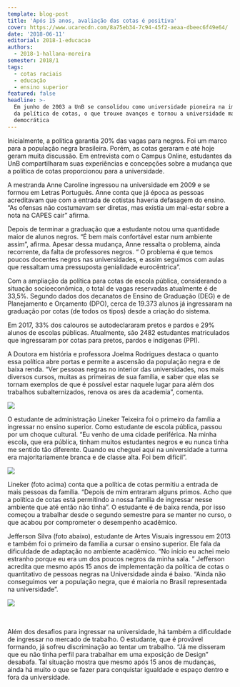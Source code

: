 ```yaml
---
template: blog-post
title: 'Após 15 anos, avaliação das cotas é positiva'
cover: https://www.ucarecdn.com/8a75eb34-7c94-45f2-aeaa-dbeec6f49e64/
date: '2018-06-11'
editorial: 2018-1-educacao
authors:
  - 2018-1-hallana-moreira
semester: 2018/1
tags:
  - cotas raciais
  - educação
  - ensino superior
featured: false
headline: >-
  Em junho de 2003 a UnB se consolidou como universidade pioneira na implantação
  da política de cotas, o que trouxe avanços e tornou a universidade mais
  democrática
---
```





Inicialmente, a política garantia 20% das vagas para negros. Foi um marco para a população negra brasileira. Porém, as cotas geraram e até hoje geram muita discussão. Em entrevista com o Campus Online, estudantes da UnB compartilharam suas experiências e concepções sobre a mudança que a política de cotas proporcionou para a universidade.



A mestranda Anne Caroline ingressou na universidade em 2009 e se formou em Letras Português. Anne conta que já época as pessoas acreditavam que com a entrada de cotistas haveria defasagem do ensino. “As ofensas não costumavam ser diretas, mas existia um mal-estar sobre a nota na CAPES cair” afirma.



Depois de terminar a graduação que a estudante notou uma quantidade maior de alunos negros. “É bem mais confortável estar num ambiente assim”, afirma. Apesar dessa mudança, Anne ressalta o problema, ainda recorrente, da falta de professores negros. “ O problema é que temos poucos docentes negros nas universidades, e assim seguimos com aulas que ressaltam uma pressuposta genialidade eurocêntrica”.



Com a ampliação da política para cotas de escola pública, considerando a situação socioeconômica, o total de vagas reservadas atualmente é de 33,5%. Segundo dados dos decanatos de Ensino de Graduação (DEG) e de Planejamento e Orçamento (DPO), cerca de 19.373 alunos já ingressaram na graduação por cotas (de todos os tipos) desde a criação do sistema.



Em 2017, 33% dos calouros se autodeclararam pretos e pardos e 29% alunos de escolas públicas. Atualmente, são 2482 estudantes matriculados que ingressaram por cotas para pretos, pardos e indígenas (PPI).



A Doutora em história e professora Joelma Rodrigues destaca o quanto essa política abre portas e permite a ascensão da população negra e de baixa renda. “Ver pessoas negras no interior das universidades, nos mais diversos cursos, muitas as primeiras de sua família, e saber que elas se tornam exemplos de que é possível estar naquele lugar para além dos trabalhos subalternizados, renova os ares da academia”, comenta.

![](https://www.ucarecdn.com/19ff5f00-e7d3-43f0-b36d-3a5c1aecf5a1/)

O estudante de administração Lineker Teixeira foi o primeiro da família a ingressar no ensino superior. Como estudante de escola pública, passou por um choque cultural. “Eu venho de uma cidade periférica. Na minha escola, que era pública, tinham muitos estudantes negros e eu nunca tinha me sentido tão diferente. Quando eu cheguei aqui na universidade a turma era majoritariamente branca e de classe alta. Foi bem difícil”.



![](https://www.ucarecdn.com/b86dfce5-222d-4d49-ae66-8f87e741bb51/)

Lineker (foto acima) conta que a política de cotas permitiu a entrada de mais pessoas da família. “Depois de mim entraram alguns primos. Acho que a política de cotas está permitindo a nossa família de ingressar nesse ambiente que até então não tinha”. O estudante é de baixa renda, por isso começou a trabalhar desde o segundo semestre para se manter no curso, o que acabou por comprometer o desempenho acadêmico.



Jefferson Silva (foto abaixo), estudante de Artes Visuais ingressou em 2013 e também foi o primeiro da família a cursar o ensino superior. Ele fala da dificuldade de adaptação no ambiente acadêmico. “No início eu achei meio estranho porque eu era um dos poucos negros da minha sala. ” Jefferson acredita que mesmo após 15 anos de implementação da política de cotas o quantitativo de pessoas negras na Universidade ainda é baixo. “Ainda não conseguimos ver a população negra, que é maioria no Brasil representada na universidade”.

![](https://www.ucarecdn.com/cbff14a4-6b9f-4239-9341-36a61ce5b320/)

\
\
Além dos desafios para ingressar na universidade, há também a dificuldade de ingressar no mercado de trabalho. O estudante, que é provável formando, já sofreu discriminação ao tentar um trabalho. “Já me disseram que eu não tinha perfil para trabalhar em uma exposição de Design” desabafa. Tal situação mostra que mesmo após 15 anos de mudanças, ainda há muito o que se  fazer para conquistar igualdade e espaço dentro e fora da universidade.
